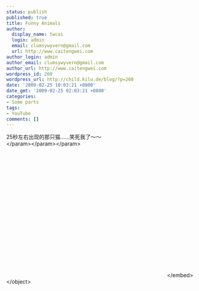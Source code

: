 ```yaml
---
status: publish
published: true
title: Funny Animals
author:
  display_name: twcai
  login: admin
  email: clumsywyvern@gmail.com
  url: http://www.caitengwei.com
author_login: admin
author_email: clumsywyvern@gmail.com
author_url: http://www.caitengwei.com
wordpress_id: 260
wordpress_url: http://child.kilu.de/blog/?p=260
date: '2009-02-25 10:03:21 +0800'
date_gmt: '2009-02-25 02:03:21 +0800'
categories:
- Some parts
tags:
- YouTube
comments: []
---
```

<p>25秒左右出现的那只猫&hellip;&hellip;笑死我了～～<br />
<object width="425" height="344"><param name="movie" value="http:&#47;&#47;www.youtube.com&#47;v&#47;XzCcRzEa83U&hl=zh_CN&fs=1"><&#47;param><param name="allowFullScreen" value="true"><&#47;param><param name="allowscriptaccess" value="always"><&#47;param><embed src="http:&#47;&#47;www.youtube.com&#47;v&#47;XzCcRzEa83U&hl=zh_CN&fs=1" type="application&#47;x-shockwave-flash" allowscriptaccess="always" allowfullscreen="true" width="425" height="344"><&#47;embed><&#47;object></p>
